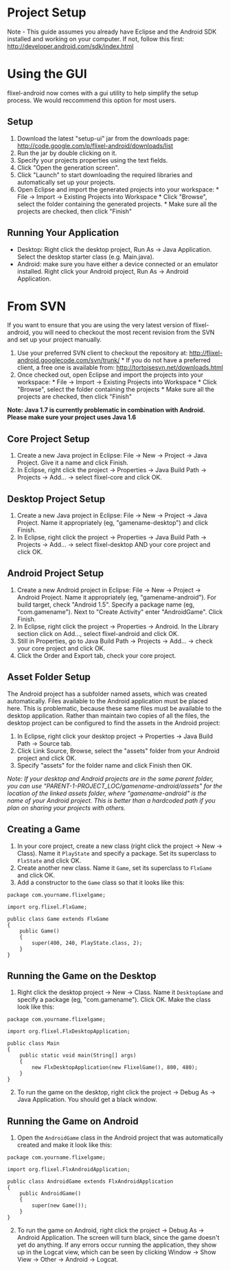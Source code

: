 # Project Setup #

Note - This guide assumes you already have Eclipse and the Android SDK installed and working on your computer. If not, follow this first: http://developer.android.com/sdk/index.html



# Using the GUI #

flixel-android now comes with a gui utility to help simplify the setup process. We would reccommend this option for most users.

## Setup ##

  1. Download the latest "setup-ui" jar from the downloads page: http://code.google.com/p/flixel-android/downloads/list
  1. Run the jar by double clicking on it.
  1. Specify your projects properties using the text fields.
  1. Click "Open the generation screen".
  1. Click "Launch" to start downloading the required libraries and automatically set up your projects.
  1. Open Eclipse and import the generated projects into your workspace:
    * File -> Import -> Existing Projects into Workspace
    * Click "Browse", select the folder containing the generated projects.
    * Make sure all the projects are checked, then click "Finish"

## Running Your Application ##

  * Desktop: Right click the desktop project, Run As -> Java Application. Select the desktop starter class (e.g. Main.java).
  * Android: make sure you have either a device connected or an emulator installed. Right click your Android project, Run As -> Android Application.

# From SVN #

If you want to ensure that you are using the very latest version of flixel-android, you will need to checkout the most recent revision from the SVN and set up your project manually.

  1. Use your preferred SVN client to checkout the repository at: http://flixel-android.googlecode.com/svn/trunk/
    * If you do not have a preferred client, a free one is available from: http://tortoisesvn.net/downloads.html
  1. Once checked out, open Eclipse and import the projects into your workspace:
    * File -> Import -> Existing Projects into Workspace
    * Click "Browse", select the folder containing the projects
    * Make sure all the projects are checked, then click "Finish"

**Note: Java 1.7 is currently problematic in combination with Android. Please make sure your project uses Java 1.6**

## Core Project Setup ##

  1. Create a new Java project in Eclipse: File -> New -> Project -> Java Project. Give it a name and click Finish.
  1. In Eclipse, right click the project -> Properties -> Java Build Path -> Projects -> Add... -> select flixel-core and click OK.

## Desktop Project Setup ##

  1. Create a new Java project in Eclipse: File -> New -> Project -> Java Project. Name it appropriately (eg, "gamename-desktop") and click Finish.
  1. In Eclipse, right click the project -> Properties -> Java Build Path -> Projects -> Add... -> select flixel-desktop AND your core project and click OK.

## Android Project Setup ##

  1. Create a new Android project in Eclipse: File -> New -> Project -> Android Project. Name it appropriately (eg, "gamename-android"). For build target, check "Android 1.5". Specify a package name (eg, "com.gamename"). Next to "Create Activity" enter "AndroidGame". Click Finish.
  1. In Eclipse, right click the project -> Properties -> Android. In the Library section click on Add..., select flixel-android and click OK.
  1. Still in Properties, go to Java Build Path -> Projects -> Add... -> check your core project and click OK.
  1. Click the Order and Export tab, check your core project.

## Asset Folder Setup ##

The Android project has a subfolder named assets, which was created automatically. Files available to the Android application must be placed here. This is problematic, because these same files must be available to the desktop application. Rather than maintain two copies of all the files, the desktop project can be configured to find the assets in the Android project:

  1. In Eclipse, right click your desktop project -> Properties -> Java Build Path -> Source tab.
  1. Click Link Source, Browse, select the "assets" folder from your Android project and click OK.
  1. Specify "assets" for the folder name and click Finish then OK.

_Note: If your desktop and Android projects are in the same parent folder, you can use "PARENT-1-PROJECT\_LOC/gamename-android/assets" for the location of the linked assets folder, where "gamename-android" is the name of your Android project. This is better than a hardcoded path if you plan on sharing your projects with others._

## Creating a Game ##

  1. In your core project, create a new class (right click the project -> New -> Class). Name it `PlayState` and specify a package. Set its superclass to `FlxState` and click OK.
  1. Create another new class. Name it `Game`, set its superclass to `FlxGame` and click OK.
  1. Add a constructor to the `Game` class so that it looks like this:

```
package com.yourname.flixelgame;

import org.flixel.FlxGame;

public class Game extends FlxGame
{
    public Game()
    {
        super(400, 240, PlayState.class, 2);
    }
}
```

## Running the Game on the Desktop ##

  1. Right click the desktop project -> New -> Class. Name it `DesktopGame` and specify a package (eg, "com.gamename"). Click OK. Make the class look like this:

```
package com.yourname.flixelgame;

import org.flixel.FlxDesktopApplication;

public class Main
{
    public static void main(String[] args) 
    {
        new FlxDesktopApplication(new FlixelGame(), 800, 480);
    }
}
```

2. To run the game on the desktop, right click the project -> Debug As -> Java Application. You should get a black window.

## Running the Game on Android ##

  1. Open the `AndroidGame` class in the Android project that was automatically created and make it look like this:

```
package com.yourname.flixelgame;

import org.flixel.FlxAndroidApplication;

public class AndroidGame extends FlxAndroidApplication 
{
    public AndroidGame()
    {
        super(new Game());
    }
}
```

2. To run the game on Android, right click the project -> Debug As -> Android Application. The screen will turn black, since the game doesn't yet do anything. If any errors occur running the application, they show up in the Logcat view, which can be seen by clicking Window -> Show View -> Other -> Android -> Logcat.
